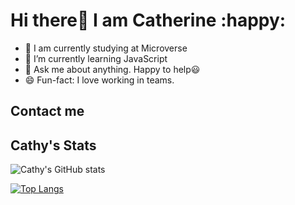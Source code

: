 # Hi there👋 I am Catherine :happy:

- 🔭 I am currently studying at Microverse
- 🌱 I’m currently learning JavaScript
- 💬 Ask me about anything. Happy to help:smiley:
- 😄 Fun-fact: I love working in teams.

## Contact me

## Cathy's Stats

![Cathy's GitHub stats](https://github-readme-stats.vercel.app/api?username=kemigabocatherine&show_icons=true&theme=dark)

[![Top Langs](https://github-readme-stats.vercel.app/api/top-langs/?username=kemigabocatherine&hide=shell,ruby&layout=compact&theme=dark)](https://github.com/kemigabocatherine/github-readme-stats)

